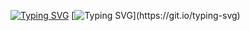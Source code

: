 [![Typing SVG](https://readme-typing-svg.herokuapp.com?font=Aboreto&size=41&duration=3009&pause=1000&color=000000&center=true&vCenter=true&width=1080&height=320&lines=Jo%C3%A3o+Costeira)](https://git.io/typing-svg)
[![Typing SVG](https://readme-typing-svg.herokuapp.com?font=Aboreto&size=30&duration=1000&pause=1000&color=000000&center=true&vCenter=true&width=1080&height=320&lines=Hi%2C+I'm+a+software+engineering+from+Braga%2C+Portugal.+;Mostly+work+on+Web+development%2C+nlp+and+formal+methods.)](https://git.io/typing-svg)
<!--
**joaocosteira/joaocosteira** is a ✨ _special_ ✨ repository because its `README.md` (this file) appears on your GitHub profile.

Here are some ideas to get you started:

- 🔭 I’m currently working on ...
- 🌱 I’m currently learning ...
- 👯 I’m looking to collaborate on ...
- 🤔 I’m looking for help with ...
- 💬 Ask me about ...
- 📫 How to reach me: ...
- 😄 Pronouns: ...
- ⚡ Fun fact: ...
-->
